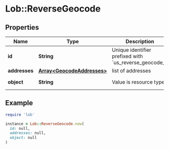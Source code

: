 # Lob::ReverseGeocode

## Properties

| Name | Type | Description | Notes |
| ---- | ---- | ----------- | ----- |
| **id** | **String** | Unique identifier prefixed with &#x60;us_reverse_geocode_&#x60;. | [optional] |
| **addresses** | [**Array&lt;GeocodeAddresses&gt;**](GeocodeAddresses.md) | list of addresses  | [optional] |
| **object** | **String** | Value is resource type. | [optional][default to &#39;us_reverse_geocode_lookup&#39;] |

## Example

```ruby
require 'lob'

instance = Lob::ReverseGeocode.new(
  id: null,
  addresses: null,
  object: null
)
```


